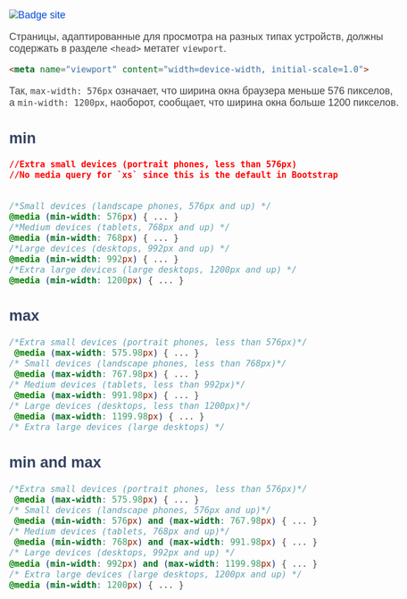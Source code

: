 [![Badge site](https://img.shields.io/badge/@media-responsive-blueviolet.svg)](https://getbootstrap.com/docs/4.3/layout/overview/)

Страницы, адаптированные для просмотра на разных типах устройств, должны содержать в разделе `<head>` метатег `viewport`.

```html
<meta name="viewport" content="width=device-width, initial-scale=1.0">
```

Так, `max-width: 576px` означает, что ширина окна браузера меньше 576 пикселов, а `min-width: 1200px`, наоборот, сообщает, что ширина окна больше 1200 пикселов.

## min
```css
//Extra small devices (portrait phones, less than 576px) 
//No media query for `xs` since this is the default in Bootstrap


/*Small devices (landscape phones, 576px and up) */
@media (min-width: 576px) { ... } 
/*Medium devices (tablets, 768px and up) */
@media (min-width: 768px) { ... } 
/*Large devices (desktops, 992px and up) */
@media (min-width: 992px) { ... } 
/*Extra large devices (large desktops, 1200px and up) */
@media (min-width: 1200px) { ... }
```
## max
```css
/*Extra small devices (portrait phones, less than 576px)*/
 @media (max-width: 575.98px) { ... } 
/* Small devices (landscape phones, less than 768px)*/
 @media (max-width: 767.98px) { ... }
/* Medium devices (tablets, less than 992px)*/
 @media (max-width: 991.98px) { ... } 
/* Large devices (desktops, less than 1200px)*/
 @media (max-width: 1199.98px) { ... } 
/* Extra large devices (large desktops) */

```
## min and max
```css
/*Extra small devices (portrait phones, less than 576px)*/
 @media (max-width: 575.98px) { ... } 
/* Small devices (landscape phones, 576px and up)*/
 @media (min-width: 576px) and (max-width: 767.98px) { ... } 
/* Medium devices (tablets, 768px and up)*/
 @media (min-width: 768px) and (max-width: 991.98px) { ... } 
/* Large devices (desktops, 992px and up) */
@media (min-width: 992px) and (max-width: 1199.98px) { ... }
/* Extra large devices (large desktops, 1200px and up) */
@media (min-width: 1200px) { ... }
```

<style>
@import url('https://fonts.googleapis.com/css2?family=Roboto+Flex:opsz,wght@8..144,100;8..144,200;8..144,300;8..144,400;8..144,500;8..144,600;8..144,700;8..144,800;8..144,900;8..144,1000&display=swap'); 

body{
    width: 90%;
    max-width: 800px;
    box-sizing: border-box;
    margin: 0 auto;
    font-size: 18px;
    color: #444;
    font-family: 'Roboto Flex', sans-serif;
}
h1,h2,h3,h4{ 
    color:#354361; 
    
}

a{
    color:#034ad8;
    text-decoration: none;
    font-weight: 500;
            
        }


</style>

